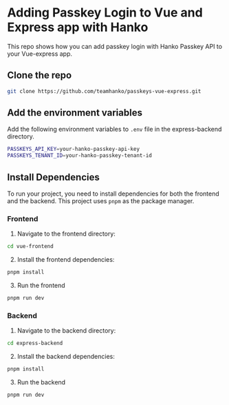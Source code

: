 # Adding Passkey Login to Vue and Express app with Hanko

This repo shows how you can add passkey login with Hanko Passkey API to your Vue-express app.

## Clone the repo

```bash
git clone https://github.com/teamhanko/passkeys-vue-express.git
```

## Add the environment variables

Add the following environment variables to `.env` file in the express-backend directory.

```sh
PASSKEYS_API_KEY=your-hanko-passkey-api-key
PASSKEYS_TENANT_ID=your-hanko-passkey-tenant-id
```

## Install Dependencies

To run your project, you need to install dependencies for both the frontend and the backend. This project uses `pnpm` as the package manager.

### Frontend

1. Navigate to the frontend directory:

```bash
cd vue-frontend
```

2. Install the frontend dependencies:

```bash
pnpm install
```

3. Run the frontend

```bash
pnpm run dev
```

### Backend

1. Navigate to the backend directory:

```bash
cd express-backend
```

2. Install the backend dependencies:

```bash
pnpm install
```

3. Run the backend

```bash
pnpm run dev
```
